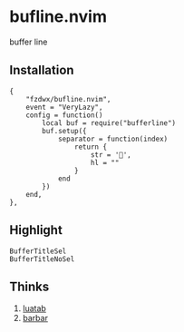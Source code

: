 # bufline.nvim

buffer line

## Installation

```text
{
    "fzdwx/bufline.nvim",
    event = "VeryLazy",
    config = function()
        local buf = require("bufferline")
        buf.setup({
            separator = function(index)
                return {
                    str = '',
                    hl = ""
                }
            end
        })
    end,
},
```

## Highlight

```text
BufferTitleSel
BufferTitleNoSel
```

## Thinks
1. [luatab](https://github.com/alvarosevilla95/luatab.nvim)
2. [barbar](https://github.com/romgrk/barbar.nvim)